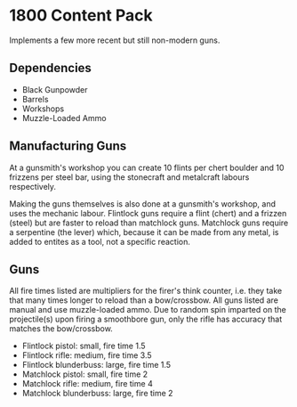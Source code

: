# 1800 Content Pack

Implements a few more recent but still non-modern guns.

## Dependencies

- Black Gunpowder
- Barrels
- Workshops
- Muzzle-Loaded Ammo

## Manufacturing Guns

At a gunsmith's workshop you can create 10 flints per chert boulder and 10 frizzens per steel bar, using the stonecraft and metalcraft labours respectively.

Making the guns themselves is also done at a gunsmith's workshop, and uses the mechanic labour.
Flintlock guns require a flint (chert) and a frizzen (steel) but are faster to reload than matchlock guns.
Matchlock guns require a serpentine (the lever) which, because it can be made from any metal, is added to entites as a tool, not a specific reaction.

## Guns

All fire times listed are multipliers for the firer's think counter, i.e. they take that many times longer to reload than a bow/crossbow.
All guns listed are manual and use muzzle-loaded ammo.
Due to random spin imparted on the projectile(s) upon firing a smoothbore gun, only the rifle has accuracy that matches the bow/crossbow.

- Flintlock pistol: small, fire time 1.5
- Flintlock rifle: medium, fire time 3.5
- Flintlock blunderbuss: large, fire time 1.5
- Matchlock pistol: small, fire time 2
- Matchlock rifle: medium, fire time 4
- Matchlock blunderbuss: large, fire time 2
